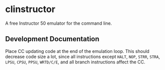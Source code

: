 clinstructor
============

A free Instructor 50 emulator for the command line.


Development Documentation
-------------------------

Place CC updating code at the end of the emulation loop. This should decrease
code size a lot, since all instructions except `HALT`, `NOP`, `STRR`, `STRA`,
`LPSU`, `CPSU`, `PPSU`, `WRTD/C/E`, and all branch instructions affect the CC.
